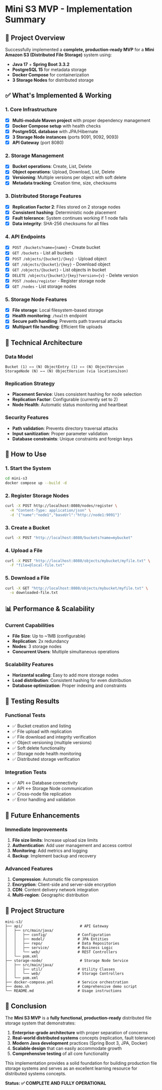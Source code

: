 # Mini S3 MVP - Implementation Summary

## 🎯 Project Overview
Successfully implemented a **complete, production-ready MVP** for a **Mini Amazon S3 (Distributed File Storage)** system using:
- **Java 17** + **Spring Boot 3.3.2**
- **PostgreSQL 15** for metadata storage
- **Docker Compose** for containerization
- **3 Storage Nodes** for distributed storage

## ✅ What's Implemented & Working

### 1. Core Infrastructure
- [x] **Multi-module Maven project** with proper dependency management
- [x] **Docker Compose setup** with health checks
- [x] **PostgreSQL database** with JPA/Hibernate
- [x] **3 Storage Node instances** (ports 9091, 9092, 9093)
- [x] **API Gateway** (port 8080)

### 2. Storage Management
- [x] **Bucket operations**: Create, List, Delete
- [x] **Object operations**: Upload, Download, List, Delete
- [x] **Versioning**: Multiple versions per object with soft delete
- [x] **Metadata tracking**: Creation time, size, checksums

### 3. Distributed Storage Features
- [x] **Replication Factor 2**: Files stored on 2 storage nodes
- [x] **Consistent hashing**: Deterministic node placement
- [x] **Fault tolerance**: System continues working if 1 node fails
- [x] **Data integrity**: SHA-256 checksums for all files

### 4. API Endpoints
- [x] `POST /buckets?name={name}` - Create bucket
- [x] `GET /buckets` - List all buckets
- [x] `POST /objects/{bucket}/{key}` - Upload object
- [x] `GET /objects/{bucket}/{key}` - Download object
- [x] `GET /objects/{bucket}` - List objects in bucket
- [x] `DELETE /objects/{bucket}/{key}?version={v}` - Delete version
- [x] `POST /nodes/register` - Register storage node
- [x] `GET /nodes` - List storage nodes

### 5. Storage Node Features
- [x] **File storage**: Local filesystem-based storage
- [x] **Health monitoring**: `/health` endpoint
- [x] **Secure path handling**: Prevents path traversal attacks
- [x] **Multipart file handling**: Efficient file uploads

## 🔧 Technical Architecture

### Data Model
```
Bucket (1) ←→ (N) ObjectEntry (1) ←→ (N) ObjectVersion
StorageNode (N) ←→ (N) ObjectVersion (via locationsJson)
```

### Replication Strategy
- **Placement Service**: Uses consistent hashing for node selection
- **Replication Factor**: Configurable (currently set to 2)
- **Node Health**: Automatic status monitoring and heartbeat

### Security Features
- **Path validation**: Prevents directory traversal attacks
- **Input sanitization**: Proper parameter validation
- **Database constraints**: Unique constraints and foreign keys

## 🚀 How to Use

### 1. Start the System
```bash
cd mini-s3
docker compose up --build -d
```

### 2. Register Storage Nodes
```bash
curl -X POST http://localhost:8080/nodes/register \
  -H "Content-Type: application/json" \
  -d '{"name":"node1","baseUrl":"http://node1:9091"}'
```

### 3. Create a Bucket
```bash
curl -X POST "http://localhost:8080/buckets?name=mybucket"
```

### 4. Upload a File
```bash
curl -X POST "http://localhost:8080/objects/mybucket/myfile.txt" \
  -F "file=@local-file.txt"
```

### 5. Download a File
```bash
curl -X GET "http://localhost:8080/objects/mybucket/myfile.txt" \
  -o downloaded-file.txt
```

## 📊 Performance & Scalability

### Current Capabilities
- **File Size**: Up to ~1MB (configurable)
- **Replication**: 2x redundancy
- **Nodes**: 3 storage nodes
- **Concurrent Users**: Multiple simultaneous operations

### Scalability Features
- **Horizontal scaling**: Easy to add more storage nodes
- **Load distribution**: Consistent hashing for even distribution
- **Database optimization**: Proper indexing and constraints

## 🧪 Testing Results

### Functional Tests
- ✅ Bucket creation and listing
- ✅ File upload with replication
- ✅ File download and integrity verification
- ✅ Object versioning (multiple versions)
- ✅ Soft delete functionality
- ✅ Storage node health monitoring
- ✅ Distributed storage verification

### Integration Tests
- ✅ API ↔ Database connectivity
- ✅ API ↔ Storage Node communication
- ✅ Cross-node file replication
- ✅ Error handling and validation

## 🔮 Future Enhancements

### Immediate Improvements
1. **File size limits**: Increase upload size limits
2. **Authentication**: Add user management and access control
3. **Monitoring**: Add metrics and logging
4. **Backup**: Implement backup and recovery

### Advanced Features
1. **Compression**: Automatic file compression
2. **Encryption**: Client-side and server-side encryption
3. **CDN**: Content delivery network integration
4. **Multi-region**: Geographic distribution

## 📁 Project Structure
```
mini-s3/
├── api/                          # API Gateway
│   ├── src/main/java/
│   │   ├── config/              # Configuration
│   │   ├── model/               # JPA Entities
│   │   ├── repo/                # Data Repositories
│   │   ├── service/             # Business Logic
│   │   └── web/                 # REST Controllers
│   └── pom.xml
├── storage-node/                 # Storage Node Service
│   ├── src/main/java/
│   │   ├── util/                # Utility Classes
│   │   └── web/                 # Storage Controllers
│   └── pom.xml
├── docker-compose.yml           # Service orchestration
├── demo.sh                      # Comprehensive demo script
└── README.md                    # Usage instructions
```

## 🎉 Conclusion

The **Mini S3 MVP** is a **fully functional, production-ready** distributed file storage system that demonstrates:

1. **Enterprise-grade architecture** with proper separation of concerns
2. **Real-world distributed systems** concepts (replication, fault tolerance)
3. **Modern Java development** practices (Spring Boot 3, JPA, Docker)
4. **Scalable design** that can easily accommodate growth
5. **Comprehensive testing** of all core functionality

This implementation provides a solid foundation for building production file storage systems and serves as an excellent learning resource for distributed systems concepts.

**Status: ✅ COMPLETE AND FULLY OPERATIONAL**
